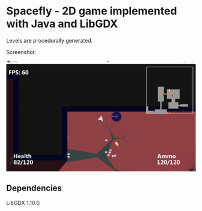 # Spacefly - 2D game implemented with Java and LibGDX

Levels are procedurally generated.

Screenshot: 

![alt text](spacefly.gif "Screenshot")

## Dependencies

LibGDX 1.10.0